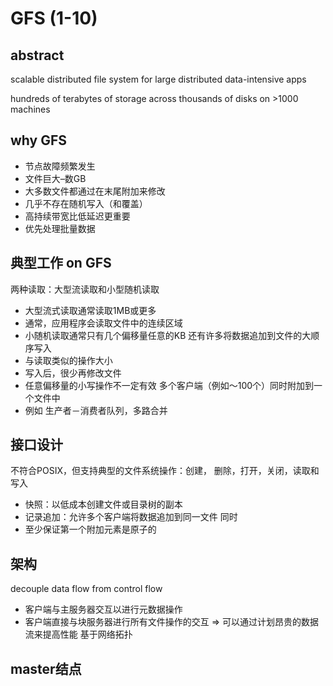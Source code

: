 # GFS (1-10)

## abstract
scalable distributed file system for large distributed data-intensive apps

hundreds of terabytes of storage across thousands of disks on >1000 machines

## why GFS
- 节点故障频繁发生
- 文件巨大–数GB
- 大多数文件都通过在末尾附加来修改
- 几乎不存在随机写入（和覆盖）
- 高持续带宽比低延迟更重要
- 优先处理批量数据

## 典型工作 on GFS
两种读取：大型流读取和小型随机读取
- 大型流式读取通常读取1MB或更多
- 通常，应用程序会读取文件中的连续区域
- 小随机读取通常只有几个偏移量任意的KB
 还有许多将数据追加到文件的大顺序写入
- 与读取类似的操作大小
- 写入后，很少再修改文件
- 任意偏移量的小写操作不一定有效
 多个客户端（例如〜100个）同时附加到一个文件中
- 例如 生产者－消费者队列，多路合并

## 接口设计

不符合POSIX，但支持典型的文件系统操作：创建，
删除，打开，关闭，读取和写入
- 快照：以低成本创建文件或目录树的副本
- 记录追加：允许多个客户端将数据追加到同一文件
同时
- 至少保证第一个附加元素是原子的

## 架构
decouple data flow from control flow
- 客户端与主服务器交互以进行元数据操作
- 客户端直接与块服务器进行所有文件操作的交互
=> 可以通过计划昂贵的数据流来提高性能
基于网络拓扑

## master结点
